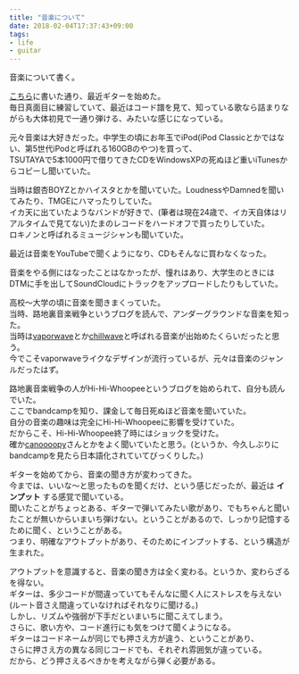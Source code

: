 ```yaml
---
title: "音楽について"
date: 2018-02-04T17:37:43+09:00
tags:
- life
- guitar
---
```


音楽について書く。

<!--more-->

[こちら](https://yaginumahidetatsu.com/2018/01/20/first-guitar/)に書いた通り、最近ギターを始めた。  
毎日真面目に練習していて、最近はコード譜を見て、知っている歌なら詰まりながらも大体初見で一通り弾ける、みたいな感じになっている。  

元々音楽は大好きだった。中学生の頃にお年玉でiPod(iPod Classicとかではない、第5世代iPodと呼ばれる160GBのやつ)を買って、  
TSUTAYAで5本1000円で借りてきたCDをWindowsXPの死ぬほど重いiTunesからコピーし聞いていた。

当時は銀杏BOYZとかハイスタとかを聞いていた。LoudnessやDamnedを聞いてみたり、TMGEにハマったりしていた。  
イカ天に出ていたようなバンドが好きで、(筆者は現在24歳で、イカ天自体はリアルタイムで見てない)たまのレコードをハードオフで買ったりしていた。  
ロキノンと呼ばれるミュージシャンも聞いていた。

最近は音楽をYouTubeで聞くようになり、CDもそんなに買わなくなった。

音楽をやる側にはなったことはなかったが、憧れはあり、大学生のときにはDTMに手を出してSoundCloudにトラックをアップロードしたりもしていた。

高校〜大学の頃に音楽を聞きまくっていた。  
当時、路地裏音楽戦争というブログを読んで、アンダーグラウンドな音楽を知った。  
当時は[vaporwave](https://bandcamp.com/tag/vaporwave)とか[chillwave](https://bandcamp.com/tag/chillwave)と呼ばれる音楽が出始めたくらいだったと思う。  
今でこそvaporwaveライクなデザインが流行っているが、元々は音楽のジャンルだったはず。

路地裏音楽戦争の人がHi-Hi-Whoopeeというブログを始められて、自分も読んでいた。  
ここでbandcampを知り、課金して毎日死ぬほど音楽を聞いていた。  
自分の音楽の趣味は完全にHi-Hi-Whoopeeに影響を受けていた。  
だからこそ、Hi-Hi-Whoopee終了時にはショックを受けた。  
確か[canoooopy](https://bandcamp.com/search?q=canooooopy)さんとかをよく聞いていたと思う。(というか、今久しぶりにbandcampを見たら日本語化されていてびっくりした。)

ギターを始めてから、音楽の聞き方が変わってきた。  
今までは、いいな〜と思ったものを聞くだけ、という感じだったが、最近は **インプット** する感覚で聞いている。  
聞いたことがちょっとある、ギターで弾いてみたい歌があり、でもちゃんと聞いたことが無いからいまいち弾けない。ということがあるので、しっかり記憶するために聞く、ということがある。  
つまり、明確なアウトプットがあり、そのためにインプットする、という構造が生まれた。  

アウトプットを意識すると、音楽の聞き方は全く変わる。というか、変わらざるを得ない。  
ギターは、多少コードが間違っていてもそんなに聞く人にストレスを与えない(ルート音さえ間違っていなければそれなりに聞ける。)  
しかし、リズムや強弱が下手だといまいちに聞こえてしまう。  
さらに、歌い方や、コード進行にも気をつけて聞くようになる。  
ギターはコードネームが同じでも押さえ方が違う、ということがあり、  
さらに押さえ方の異なる同じコードでも、それぞれ雰囲気が違っている。  
だから、どう押さえるべきかを考えながら弾く必要がある。
